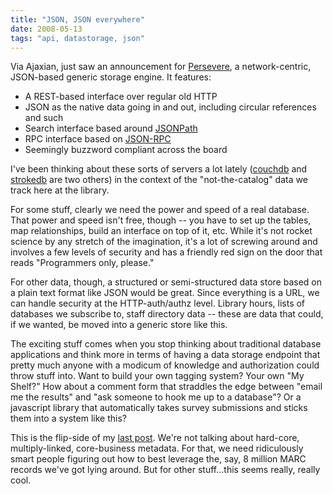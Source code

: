 ```yaml
---
title: "JSON, JSON everywhere"
date: 2008-05-13
tags: "api, datastorage, json"
---
```


Via Ajaxian, just saw an announcement for [Persevere](http://sitepen.com/labs/persevere.php), a network-centric, 
JSON-based generic storage engine. It features:

 * A REST-based interface over regular old HTTP
 * JSON as the native data going in and out, including circular references and such
 * Search interface based around [JSONPath](http://goessner.net/articles/JsonPath/)
 * RPC interface based on [JSON-RPC](http://json-rpc.org/)
 * Seemingly buzzword compliant across the board

I've been thinking about these sorts of servers a lot lately ([couchdb](http://incubator.apache.org/couchdb/) and [strokedb](http://strokedb.com/) are two others) in the context of the "not-the-catalog" data we track here at the library. 

For some stuff, clearly we need the power and speed of a real database. That power and speed isn't free, though -- you have to set up the tables, map relationships, build an interface on top of it, etc. While it's not rocket science by any stretch of the imagination, it's a lot of screwing around and involves a few levels of security and has a friendly red sign on the door that reads "Programmers only, please."

For other data, though, a structured or semi-structured data store based on a plain text format like JSON would be great. 
Since everything is a URL, we can handle security at the HTTP-auth/authz level. Library hours, lists of databases we subscribe to, staff directory data -- these are data that could, if we wanted, be moved into a generic store like this.

The exciting stuff comes when you stop thinking about traditional database applications and think more in terms of having a data storage endpoint that pretty much anyone with a modicum of knowledge and authorization could throw stuff into. Want to build your own tagging system? Your own "My Shelf?" How about a comment form that straddles the edge between "email me the results" and "ask someone to hook me up to a database"? Or a javascript library that automatically takes survey submissions and sticks them into a system like this?

This is the flip-side of my [last post](http://robotlibrarian.billdueber.com/psst-were-not-printing-cards-anymore/). We're not talking about hard-core, multiply-linked, core-business metadata. For that, we need ridiculously smart people figuring out how to best leverage the, say, 8 million MARC records we've got lying around. But for other stuff...this seems really, really cool.
